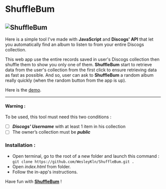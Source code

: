 # ShuffleBum
![ShuffleBum](https://user-images.githubusercontent.com/42122563/97418156-c4f8bb00-1908-11eb-938e-eb3ccb49a177.png)
---

Here is a simple tool I've made with **JavaScript** and **Discogs' API** that let you automatically find an album to listen to from your entire Discogs collection. 

This web app use the entire records saved in user's Discogs collection then shuffle them to show you only one of them. **ShuffleBum** start to retrieve data from the user's collection from the first click to ensure retrieving data as fast as possible. And so, user can ask to **ShuffleBum** a random album really quickly (when the random button from the app is up).

Here is the [demo](https://wesleykln.github.io/ShuffleBum/).

---
####  Warning :

To be used, this tool must need this two conditions :

 - [ ] ***Discogs' Username*** with at least 1 item in his collection
 - [ ] The owner’s collection must be ***public*** 

### Installation :
- Open terminal, go to the root of a new folder and launch this command :  `git clone https://github.com/WesleyKln/ShuffleBum.git .`
- Open *index.html* from folder.
- Follow the in-app's instructions.

Have fun with [**ShuffleBum**](https://wesleykln.github.io/ShuffleBum/) !